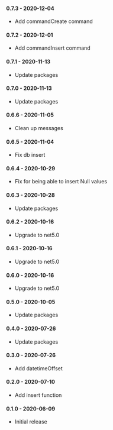 #### 0.7.3 - 2020-12-04
* Add commandCreate command
#### 0.7.2 - 2020-12-01
* Add commandInsert command
#### 0.7.1 - 2020-11-13
* Update packages
#### 0.7.0 - 2020-11-13
* Update packages
#### 0.6.6 - 2020-11-05
* Clean up messages
#### 0.6.5 - 2020-11-04
* Fix db insert
#### 0.6.4 - 2020-10-29
* Fix for being able to insert Null values
#### 0.6.3 - 2020-10-28
* Update packages
#### 0.6.2 - 2020-10-16
* Upgrade to net5.0
#### 0.6.1 - 2020-10-16
* Upgrade to net5.0
#### 0.6.0 - 2020-10-16
* Upgrade to net5.0
#### 0.5.0 - 2020-10-05
* Update packages
#### 0.4.0 - 2020-07-26
* Update packages
#### 0.3.0 - 2020-07-26
* Add datetimeOffset
#### 0.2.0 - 2020-07-10
* Add insert function
#### 0.1.0 - 2020-06-09
* Initial release
